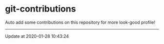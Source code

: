 # git-contributions

Auto add some contributions on this repository for more look-good profile!

---

Update at 2020-01-28 10:43:24
